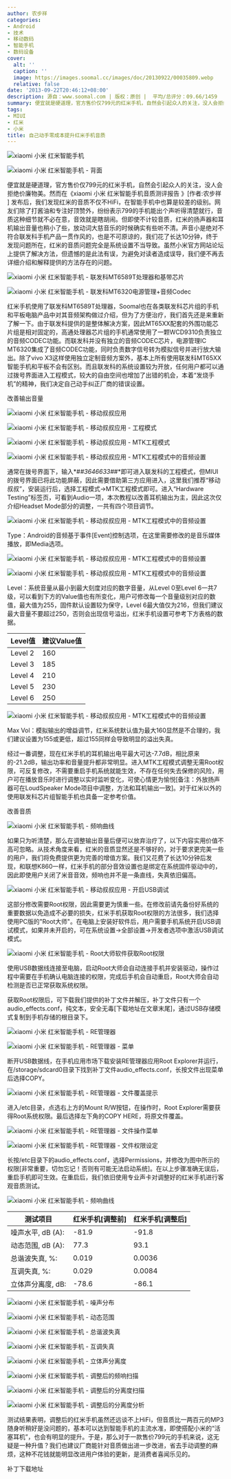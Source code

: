 ```yaml
---
author: 农步祥
categories:
- Android
- 技术
- 移动数码
- 智能手机
- 数码设备
cover:
  alt: ''
  caption: ''
  image: https://images.soomal.cc/images/doc/20130922/00035809.webp
  relative: false
date: '2013-09-22T20:46:12+08:00'
description: 源自：www.soomal.com | 版权：原创 |  平均/总评分：09.66/1459
summary: 便宜就是硬道理，官方售价仅799元的红米手机，自然会引起众人的关注，没人会拒绝价廉物美。但我们也发现红米的音质在智能手机中也算是较差的级别，但完全可以自行修正，为了解决技术问题，提升用户体验，本着发烧手机的精神，我们决定自己动手纠正厂商的错误设置。
tags:
- MIUI
- 红米
- 小米
title: 自己动手零成本提升红米手机音质
---
```


![xiaomi 小米 红米智能手机](https://images.soomal.cc/images/doc/20130921/00035762_01.webp)



![xiaomi  小米 红米智能手机 - 背面](https://images.soomal.cc/images/doc/20130901/00035161_01.webp)



便宜就是硬道理，官方售价仅799元的红米手机，自然会引起众人的关注，没人会拒绝价廉物美。然而在《xiaomi 小米 红米智能手机音质测评报告 》[作者:农步祥 ]
发布后，我们发现红米的音质不仅不HiFi，在智能手机中也算是较差的级别。网友们除了打酱油和专注好顶赞外，纷纷表示799的手机能出个声听得清楚就行，音质这种细节就不必在意，音效就是瞎胡闹。但即使不计较音质，红米的扬声器和耳机输出音量也稍小了些，放动词大慈音乐的时候确实有些听不清。声音小是绝对不符合联发科手机产品一贯作风的，也是不可原谅的，我们花了长达10分钟，终于发现问题所在，红米的音质问题完全是系统设置不当导致。虽然小米官方网站论坛上提供了解决方法，但遗憾的是此法有误，为避免对读者造成误导，我们便不再去详细介绍和解释提供的方法存在的问题。



![xiaomi  小米 红米智能手机 - 联发科MT6589T处理器和基带芯片](https://images.soomal.cc/images/doc/20130901/00035182_01.webp)



![xiaomi  小米 红米智能手机 - 联发科MT6320电源管理+音频Codec](https://images.soomal.cc/images/doc/20130901/00035180_01.webp)



红米手机使用了联发科MT6589T处理器，Soomal也在各类联发科芯片组的手机和平板电脑产品中对其音频架构做过介绍，但为了方便治疗，我们首先还是来重新了解一下。由于联发科提供的是整体解决方案，因此MT65XX配套的外围功能芯片组是相对固定的，高通处理器芯片组的手机通常使用了一颗WCD9310负责独立的音频CODEC功能。而联发科并没有独立的音频CODEC芯片，电源管理IC MT6320集成了音频CODEC功能，同时负责数字信号转为模拟信号并进行放大输出。除了vivo X3这样使用独立定制音频方案外，基本上所有使用联发科MT65XX智能手机和平板不会有区别。而且联发科的系统设置较为开放，任何用户都可以通过拨号界面进入工程模式，较大的自由空间也增加了出错的机会，本着“发烧手机”的精神，我们决定自己动手纠正厂商的错误设置。



改善输出音量



![xiaomi 小米 红米智能手机 - 移动叔叔应用](https://images.soomal.cc/images/doc/20130922/00035785_01.webp)



![xiaomi 小米 红米智能手机 - 移动叔叔应用 - 工程模式](https://images.soomal.cc/images/doc/20130922/00035786_01.webp)



![xiaomi 小米 红米智能手机 - 移动叔叔应用 - MTK工程模式](https://images.soomal.cc/images/doc/20130922/00035787_01.webp)



![xiaomi 小米 红米智能手机 - 移动叔叔应用 - MTK工程模式中的音频设置](https://images.soomal.cc/images/doc/20130922/00035788_01.webp)



通常在拨号界面下，输入*#*#3646633#*#*即可进入联发科的工程模式，但MIUI的拨号界面已将此功能屏蔽，因此需要借助第三方应用进入，这里我们推荐“移动叔叔”，安装运行后，选择工程模式->MTK工程模式即可。进入“Hardware Testing”标签页，可看到Audio一项，本次教程以改善耳机输出为主，因此这次仅介绍Headset Mode部分的调整，一共有四个项目调节。



![xiaomi 小米 红米智能手机 - 移动叔叔应用 - MTK工程模式中的音频设置](https://images.soomal.cc/images/doc/20130922/00035789.webp)



Type：Android的音频基于事件[Event]控制选项，在这里需要修改的是音乐媒体播放，即Media选项。



![xiaomi 小米 红米智能手机 - 移动叔叔应用 - MTK工程模式中的音频设置](https://images.soomal.cc/images/doc/20130922/00035790_01.webp)



![xiaomi 小米 红米智能手机 - 移动叔叔应用 - MTK工程模式中的音频设置](https://images.soomal.cc/images/doc/20130922/00035791_01.webp)



Level：系统音量从最小到最大刻度对应的数字音量，从Level 0至Level 6一共7级，可以看到下方的Value值也有所变化，用户可修改每一个音量级别对应的数值，最大值为255，固件默认设置较为保守，Level 6最大值仅为216，但我们建议最大音量不要超过250，否则会出现信号溢出，红米手机设置可参考下方表格的数据。



| Level值 | 建议Value值 |
| --- | --- |
| Level 2 | 160 |
| Level 3 | 185 |
| Level 4 | 210 |
| Level 5 | 230 |
| Level 6 | 250 |



![xiaomi 小米 红米智能手机 - 移动叔叔应用 - MTK工程模式中的音频设置](https://images.soomal.cc/images/doc/20130922/00035792.webp)



Max Vol：模拟输出的增益调节，红米系统默认值为最大160显然是不合理的，我们建议设置为155或更低，超过155同样会导致明显的溢出失真。



经过一番调整，现在红米手机的耳机输出电平最大可达-7.7dB，相比原来的-21.2dB，输出功率和音量提升都非常明显。进入MTK工程模式调整无需Root权限，可反复修改，不需要重启手机系统就能生效，不存在任何失去保修的风险，用户可在播放音乐时进行调整以实时监听变化，可使心情更为愉悦[备注：外放扬声器可在LoudSpeaker Mode项目中调整，方法和耳机输出一致]。对于红米以外的使用联发科芯片组智能手机也具备一定参考价值。



改善音质



![xiaomi 小米 红米智能手机 - 频响曲线](https://images.soomal.cc/images/doc/20130921/00035767.webp)



如果只为听清楚，那么在调整输出音量后便可以放弃治疗了，以下内容实用价值不高可忽略。从技术角度来看，红米的音质显然还是不够好的，对于要求更完美一些的用户，我们将免费提供更为完善的增值方案。我们又花费了长达10分钟后发现，和联想K860一样，红米手机的部分音效设置也是绑定在系统固件驱动中的，因此即使用户关闭了米音音效，频响也并不是一条直线，失真依旧偏高。



![xiaomi 小米 红米智能手机 - 移动叔叔应用 - 开启USB调试](https://images.soomal.cc/images/doc/20130922/00035793.webp)



这部分修改需要Root权限，因此需要更为慎重一些。在修改前请先备份好系统的重要数据以免造成不必要的损失，红米手机获取Root权限的方法很多，我们选择使用PC版的"Root大师"。在电脑上安装好软件后，用户需要手机系统开启USB调试模式，如果并未开启的，可在系统设置->全部设置->开发者选项中激活USB调试模式。



![xiaomi 小米 红米智能手机 - Root大师软件获取Root权限](https://images.soomal.cc/images/doc/20130922/00035794.webp)



使用USB数据线连接至电脑，启动Root大师会自动连接手机并安装驱动，操作过程中需要在手机确认电脑连接的权限，完成后手机会自动重启，Root大师会自动检测是否已正常获取系统权限。



获取Root权限后，可下载我们提供的补丁文件并解压，补丁文件只有一个audio_effects.conf，纯文本，安全无毒[下载地址在文章末尾]，通过USB存储模式复制到手机存储的根目录下。



![xiaomi 小米 红米智能手机 - RE管理器](https://images.soomal.cc/images/doc/20130922/00035795_01.webp)



![xiaomi 小米 红米智能手机 - RE管理器 - 菜单](https://images.soomal.cc/images/doc/20130922/00035796_01.webp)



断开USB数据线，在手机应用市场下载安装RE管理器应用Root Explorer并运行，在/storage/sdcard0目录下找到补丁文件audio_effects.conf，长按文件出现菜单后选择COPY。



![xiaomi 小米 红米智能手机 - RE管理器 - 文件覆盖提示](https://images.soomal.cc/images/doc/20130922/00035797.webp)



进入/etc目录，点选右上方的Mount R/W按钮，在操作时，Root Explorer需要获得Root系统权限。最后选择左下角的COPY HERE，将原文件覆盖。



![xiaomi 小米 红米智能手机 - RE管理器 - 文件操作菜单](https://images.soomal.cc/images/doc/20130922/00035798_01.webp)



![xiaomi 小米 红米智能手机 - RE管理器 - 文件权限设定](https://images.soomal.cc/images/doc/20130922/00035799_01.webp)



长按/etc目录下的audio_effects.conf，选择Permissions，并修改为图中所示的权限[非常重要，切勿忘记！否则有可能无法启动系统]。在以上步骤准确无误后，重启手机即可生效。在重启后，我们依旧使用专业声卡对调整好的红米手机进行客观音质测试。



![xiaomi 小米 红米智能手机 - 频响曲线](https://images.soomal.cc/images/doc/20130922/00035800.webp)



| 测试项目 | 红米手机[调整前] | 红米手机[调整后] |
| --- | --- | --- |
| 噪声水平, dB (A): | -81.9 | -91.8 |
| 动态范围, dB (A): | 77.3 | 93.1 |
| 总谐波失真, %: | 0.019 | 0.0036 |
| 互调失真, %: | 0.029 | 0.0084 |
| 立体声分离度, dB: | -78.6 | -86.1 |



![xiaomi 小米 红米智能手机 - 噪声分布](https://images.soomal.cc/images/doc/20130922/00035801_01.webp)



![xiaomi 小米 红米智能手机 - 动态范围](https://images.soomal.cc/images/doc/20130922/00035802_01.webp)



![xiaomi 小米 红米智能手机 - 总谐波失真](https://images.soomal.cc/images/doc/20130922/00035803_01.webp)



![xiaomi 小米 红米智能手机 - 互调失真](https://images.soomal.cc/images/doc/20130922/00035804_01.webp)



![xiaomi 小米 红米智能手机 - 立体声分离度](https://images.soomal.cc/images/doc/20130922/00035805_01.webp)



![xiaomi 小米 红米智能手机 - 调整后的频响扫描](https://images.soomal.cc/images/doc/20130922/00035806_01.webp)



![xiaomi 小米 红米智能手机 - 调整后的分离度扫描](https://images.soomal.cc/images/doc/20130922/00035807_01.webp)



![xiaomi 小米 红米智能手机 - 调整后的分离度分析](https://images.soomal.cc/images/doc/20130922/00035808_01.webp)



测试结果表明，调整后的红米手机虽然还远谈不上HiFi，但音质比一两百元的MP3随身听稍好是没问题的，基本可以达到智能手机的主流水准，即使搭配小米的“活塞耳机”，也会有明显的提升。于是，那么对于一款售价799元的手机来说，这无疑是一种升值？我们也建议厂商能针对音质做出进一步改进，省去手动调整的麻烦，这种不花钱就能明显改进用户体验的更新，是消费者喜闻乐见的。



补丁下载地址